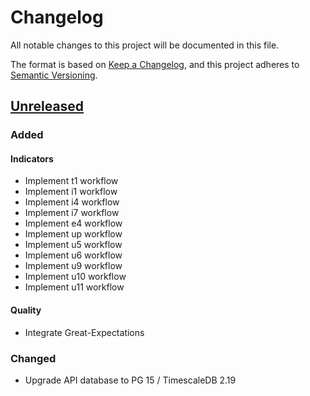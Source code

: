 # Changelog

All notable changes to this project will be documented in this file.

The format is based on [Keep a Changelog](https://keepachangelog.com/en/1.1.0/),
and this project adheres to
[Semantic Versioning](https://semver.org/spec/v2.0.0.html).

## [Unreleased]

### Added

#### Indicators

- Implement t1 workflow
- Implement i1 workflow
- Implement i4 workflow
- Implement i7 workflow
- Implement e4 workflow
- Implement up workflow
- Implement u5 workflow
- Implement u6 workflow
- Implement u9 workflow
- Implement u10 workflow
- Implement u11 workflow

#### Quality

- Integrate Great-Expectations

### Changed

- Upgrade API database to PG 15 / TimescaleDB 2.19

[unreleased]: https://github.com/MTES-MCT/qualicharge/

